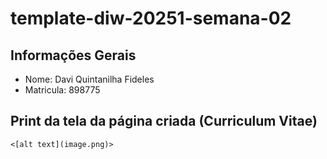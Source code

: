 # template-diw-20251-semana-02

## Informações Gerais
- Nome: Davi Quintanilha Fideles
- Matricula: 898775

## Print da tela da página criada (Curriculum Vitae)

`<[alt text](image.png)>`
